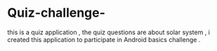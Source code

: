# Quiz-challenge-
this is a quiz application , the quiz questions are about solar system , i created this application to participate in Android basics challenge .
